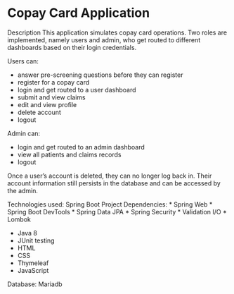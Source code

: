 # Copay Card Application

Description
This application simulates copay card operations. Two roles are implemented, namely users and admin, who get routed to different dashboards based on their login credentials.

Users can:
* answer pre-screening questions before they can register
* register for a copay card
* login and get routed to a user dashboard
* submit and view claims
* edit and view profile
* delete account
* logout

Admin can:
* login and get routed to an admin dashboard
* view all patients and claims records
* logout

Once a user’s account is deleted, they can no longer log back in. Their account information still persists in the database and can be accessed by the admin.

Technologies used:
Spring Boot Project
	Dependencies:
	* Spring Web
	* Spring Boot DevTools
	* Spring Data JPA
	* Spring Security
	* Validation I/O
	* Lombok

* Java 8
* JUnit testing
* HTML
* CSS
* Thymeleaf
* JavaScript


Database: Mariadb
